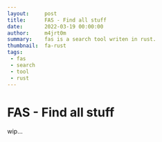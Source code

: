 ```yaml
---
layout:     post
title:      FAS - Find all stuff
date:       2022-03-19 00:00:00
author:     m4jrt0m
summary:    fas is a search tool writen in rust.
thumbnail:  fa-rust
tags:
 - fas
 - search
 - tool
 - rust
---
```


# FAS - Find all stuff

wip...
